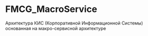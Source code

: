 # FMCG_MacroService
Архитектура КИС (Корпоративной Информационной Системы) основанная на макро-сервисной архитектуре
